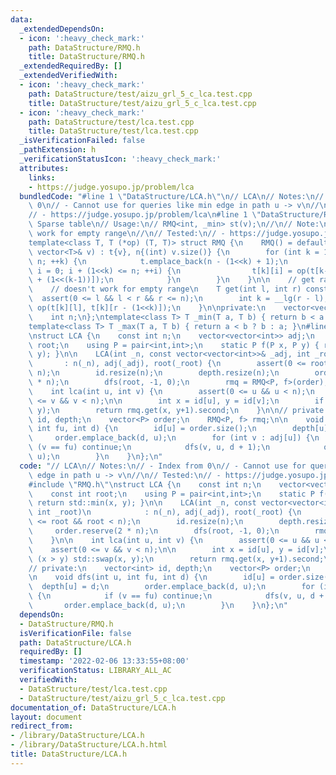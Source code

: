 ```yaml
---
data:
  _extendedDependsOn:
  - icon: ':heavy_check_mark:'
    path: DataStructure/RMQ.h
    title: DataStructure/RMQ.h
  _extendedRequiredBy: []
  _extendedVerifiedWith:
  - icon: ':heavy_check_mark:'
    path: DataStructure/test/aizu_grl_5_c_lca.test.cpp
    title: DataStructure/test/aizu_grl_5_c_lca.test.cpp
  - icon: ':heavy_check_mark:'
    path: DataStructure/test/lca.test.cpp
    title: DataStructure/test/lca.test.cpp
  _isVerificationFailed: false
  _pathExtension: h
  _verificationStatusIcon: ':heavy_check_mark:'
  attributes:
    links:
    - https://judge.yosupo.jp/problem/lca
  bundledCode: "#line 1 \"DataStructure/LCA.h\"\n// LCA\n// Notes:\n// - Index from\
    \ 0\n// - Cannot use for queries like min edge in path u -> v\n//\n// Tested:\n\
    // - https://judge.yosupo.jp/problem/lca\n#line 1 \"DataStructure/RMQ.h\"\n//\
    \ Sparse table\n// Usage:\n// RMQ<int, _min> st(v);\n//\n// Note:\n// - doesn't\
    \ work for empty range\n//\n// Tested:\n// - https://judge.yosupo.jp/problem/staticrmq\n\
    template<class T, T (*op) (T, T)> struct RMQ {\n    RMQ() = default;\n    RMQ(const\
    \ vector<T>& v) : t{v}, n{(int) v.size()} {\n        for (int k = 1; (1<<k) <=\
    \ n; ++k) {\n            t.emplace_back(n - (1<<k) + 1);\n            for (int\
    \ i = 0; i + (1<<k) <= n; ++i) {\n                t[k][i] = op(t[k-1][i], t[k-1][i\
    \ + (1<<(k-1))]);\n            }\n        }\n    }\n\n    // get range [l, r-1]\n\
    \    // doesn't work for empty range\n    T get(int l, int r) const {\n      \
    \  assert(0 <= l && l < r && r <= n);\n        int k = __lg(r - l);\n        return\
    \ op(t[k][l], t[k][r - (1<<k)]);\n    }\n\nprivate:\n    vector<vector<T>> t;\n\
    \    int n;\n};\ntemplate<class T> T _min(T a, T b) { return b < a ? b : a; }\n\
    template<class T> T _max(T a, T b) { return a < b ? b : a; }\n#line 9 \"DataStructure/LCA.h\"\
    \nstruct LCA {\n    const int n;\n    vector<vector<int>> adj;\n    const int\
    \ root;\n    using P = pair<int,int>;\n    static P f(P x, P y) { return std::min(x,\
    \ y); }\n\n    LCA(int _n, const vector<vector<int>>& _adj, int _root)\n     \
    \       : n(_n), adj(_adj), root(_root) {\n        assert(0 <= root && root <\
    \ n);\n        id.resize(n);\n        depth.resize(n);\n        order.reserve(2\
    \ * n);\n        dfs(root, -1, 0);\n        rmq = RMQ<P, f>(order);\n    }\n\n\
    \    int lca(int u, int v) {\n        assert(0 <= u && u < n);\n        assert(0\
    \ <= v && v < n);\n\n        int x = id[u], y = id[v];\n        if (x > y) std::swap(x,\
    \ y);\n        return rmq.get(x, y+1).second;\n    }\n\n// private:\n    vector<int>\
    \ id, depth;\n    vector<P> order;\n    RMQ<P, f> rmq;\n\n    void dfs(int u,\
    \ int fu, int d) {\n        id[u] = order.size();\n        depth[u] = d;\n   \
    \     order.emplace_back(d, u);\n        for (int v : adj[u]) {\n            if\
    \ (v == fu) continue;\n            dfs(v, u, d + 1);\n            order.emplace_back(d,\
    \ u);\n        }\n    }\n};\n"
  code: "// LCA\n// Notes:\n// - Index from 0\n// - Cannot use for queries like min\
    \ edge in path u -> v\n//\n// Tested:\n// - https://judge.yosupo.jp/problem/lca\n\
    #include \"RMQ.h\"\nstruct LCA {\n    const int n;\n    vector<vector<int>> adj;\n\
    \    const int root;\n    using P = pair<int,int>;\n    static P f(P x, P y) {\
    \ return std::min(x, y); }\n\n    LCA(int _n, const vector<vector<int>>& _adj,\
    \ int _root)\n            : n(_n), adj(_adj), root(_root) {\n        assert(0\
    \ <= root && root < n);\n        id.resize(n);\n        depth.resize(n);\n   \
    \     order.reserve(2 * n);\n        dfs(root, -1, 0);\n        rmq = RMQ<P, f>(order);\n\
    \    }\n\n    int lca(int u, int v) {\n        assert(0 <= u && u < n);\n    \
    \    assert(0 <= v && v < n);\n\n        int x = id[u], y = id[v];\n        if\
    \ (x > y) std::swap(x, y);\n        return rmq.get(x, y+1).second;\n    }\n\n\
    // private:\n    vector<int> id, depth;\n    vector<P> order;\n    RMQ<P, f> rmq;\n\
    \n    void dfs(int u, int fu, int d) {\n        id[u] = order.size();\n      \
    \  depth[u] = d;\n        order.emplace_back(d, u);\n        for (int v : adj[u])\
    \ {\n            if (v == fu) continue;\n            dfs(v, u, d + 1);\n     \
    \       order.emplace_back(d, u);\n        }\n    }\n};\n"
  dependsOn:
  - DataStructure/RMQ.h
  isVerificationFile: false
  path: DataStructure/LCA.h
  requiredBy: []
  timestamp: '2022-02-06 13:33:55+08:00'
  verificationStatus: LIBRARY_ALL_AC
  verifiedWith:
  - DataStructure/test/lca.test.cpp
  - DataStructure/test/aizu_grl_5_c_lca.test.cpp
documentation_of: DataStructure/LCA.h
layout: document
redirect_from:
- /library/DataStructure/LCA.h
- /library/DataStructure/LCA.h.html
title: DataStructure/LCA.h
---
```

